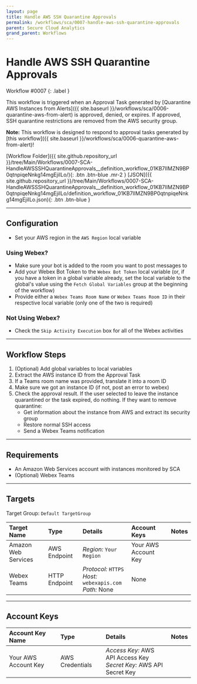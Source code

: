 ```yaml
---
layout: page
title: Handle AWS SSH Quarantine Approvals
permalink: /workflows/sca/0007-handle-aws-ssh-quarantine-approvals
parent: Secure Cloud Analytics
grand_parent: Workflows
---
```


# Handle AWS SSH Quarantine Approvals
<div markdown="1">
Workflow #0007
{: .label }
</div>

This workflow is triggered when an Approval Task generated by [Quarantine AWS Instances from Alerts]({{ site.baseurl }}/workflows/sca/0006-quarantine-aws-from-alert) is approved, denied, or expires. If approved, SSH quarantine restrictions are removed from the AWS security group.

**Note:** This workflow is designed to respond to approval tasks generated by [this workflow]({{ site.baseurl }}/workflows/sca/0006-quarantine-aws-from-alert)!

[Workflow Folder]({{ site.github.repository_url }}/tree/Main/Workflows/0007-SCA-HandleAWSSSHQuarantineApprovals__definition_workflow_01KB7IIMZN9BP0qtnpiqeNnkg14mgEjiILo/){: .btn .btn-blue .mr-2 } [JSON]({{ site.github.repository_url }}/tree/Main/Workflows/0007-SCA-HandleAWSSSHQuarantineApprovals__definition_workflow_01KB7IIMZN9BP0qtnpiqeNnkg14mgEjiILo/definition_workflow_01KB7IIMZN9BP0qtnpiqeNnkg14mgEjiILo.json){: .btn .btn-blue }

---

## Configuration
* Set your AWS region in the `AWS Region` local variable

### Using Webex?
* Make sure your bot is added to the room you want to post messages to
* Add your Webex Bot Token to the `Webex Bot Token` local variable (or, if you have a token in a global variable already, set the local variable to the global's value using the `Fetch Global Variables` group at the beginning of the workflow)
* Provide either a `Webex Teams Room Name` or `Webex Teams Room ID` in their respective local variable (only one of the two is required)

### Not Using Webex?
* Check the `Skip Activity Execution` box for all of the Webex activities

---

## Workflow Steps
1. (Optional) Add global variables to local variables
1. Extract the AWS instance ID from the Approval Task
1. If a Teams room name was provided, translate it into a room ID
1. Make sure we got an instance ID (if not, post an error to webex)
1. Check the approval result. If the user selected to leave the instance quarantined or the task expired, do nothing. If they want to remove quarantine:
	* Get information about the instance from AWS and extract its security group
	* Restore normal SSH access
	* Send a Webex Teams notification

---

## Requirements
* An Amazon Web Services account with instances monitored by SCA
* (Optional) Webex Teams

---

## Targets
Target Group: `Default TargetGroup`

| Target Name | Type | Details | Account Keys | Notes |
|:------------|:-----|:--------|:-------------|:------|
| Amazon Web Services | AWS Endpoint | _Region:_ `Your Region`<br /> | Your AWS Account Key | |
| Webex Teams | HTTP Endpoint | _Protocol:_ `HTTPS`<br />_Host:_ `webexapis.com`<br />_Path:_ None | None | |

---

## Account Keys

| Account Key Name | Type | Details | Notes |
|:-----------------|:-----|:--------|:------|
| Your AWS Account Key | AWS Credentials | _Access Key:_ AWS API Access Key<br />_Secret Key:_ AWS API Secret Key | |
